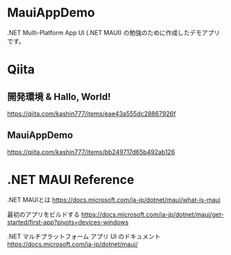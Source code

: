 # MauiAppDemo
.NET Multi-Platform App UI (.NET MAUI) の勉強のために作成したデモアプリです。

# Qiita

## 開発環境 & Hallo, World!
https://qiita.com/kashin777/items/eae43a555dc28867926f

## MauiAppDemo
https://qiita.com/kashin777/items/bb249717d65b492ab126

# .NET MAUI Reference
.NET MAUIとは
https://docs.microsoft.com/ja-jp/dotnet/maui/what-is-maui

最初のアプリをビルドする
https://docs.microsoft.com/ja-jp/dotnet/maui/get-started/first-app?pivots=devices-windows

.NET マルチプラットフォーム アプリ UI のドキュメント
https://docs.microsoft.com/ja-jp/dotnet/maui/
